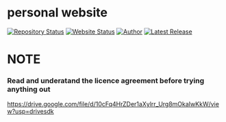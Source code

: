 # personal website
[![Repository Status](https://img.shields.io/badge/Repository%20Status-Maintained-dark%20green.svg)](https://github.com/curiousemmanuel.github.io/)
[![Website Status](https://img.shields.io/badge/Website%20Status-Online-green)](https://www.curiousemmanuel.github.io)
[![Author](https://img.shields.io/badge/Author-Aditya%20Vikram%20Singh-blue.svg)](https://www.linkedin.com/in/AVS1508/)
[![Latest Release](https://img.shields.io/badge/Latest%20Release-24%20March%202022-yellow.svg)](https://github.com/curiousemmanuel.github.io/)


# NOTE
### Read and underatand the licence agreement before trying anything out

https://drive.google.com/file/d/10cFq4HrZDer1aXylrr_Urg8mOkaIwKkW/view?usp=drivesdk